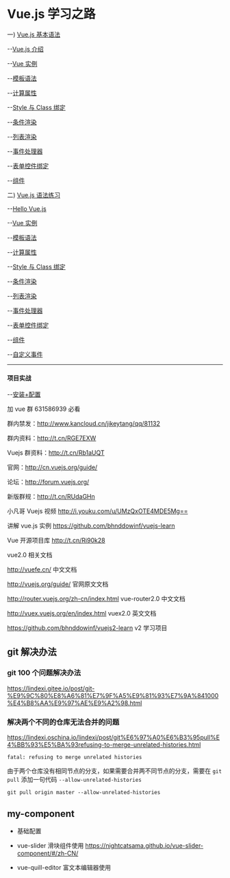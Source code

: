 # Vue.js 学习之路

一) [Vue.js 基本语法](https://cn.vuejs.org/v2/guide/)

--[Vue.js 介绍](https://github.com/dinglittle/Vue.js-start/blob/master/vue-demo/1.Vue.js%E4%BB%8B%E7%BB%8D.md)

--[Vue 实例](https://github.com/dinglittle/Vue.js-start/blob/master/vue-demo/2.Vue%E5%AE%9E%E4%BE%8B.md)

--[模板语法](https://github.com/dinglittle/Vue.js-start/blob/master/vue-demo/3.%E6%A8%A1%E6%9D%BF%E8%AF%AD%E6%B3%95.md)

--[计算属性](https://github.com/dinglittle/Vue.js-start/blob/master/vue-demo/4.%E8%AE%A1%E7%AE%97%E5%B1%9E%E6%80%A7.md)

--[Style 与 Class 绑定](https://github.com/dinglittle/Vue.js-start/blob/master/vue-demo/5.Class%E4%B8%8EStyle%E7%BB%91%E5%AE%9A.md)

--[条件渲染](https://github.com/dinglittle/Vue.js-start/blob/master/vue-demo/6.%E6%9D%A1%E4%BB%B6%E6%B8%B2%E6%9F%93.md)

--[列表渲染](https://github.com/dinglittle/Vue.js-start/blob/master/vue-demo/7.%E5%88%97%E8%A1%A8%E6%B8%B2%E6%9F%93.md)

--[事件处理器](https://github.com/dinglittle/Vue.js-start/blob/master/vue-demo/8.%E4%BA%8B%E4%BB%B6%E5%A4%84%E7%90%86%E5%99%A8.md)

--[表单控件绑定](https://github.com/dinglittle/Vue.js-start/blob/master/vue-demo/9.%E8%A1%A8%E5%8D%95%E6%8E%A7%E4%BB%B6%E7%BB%91%E5%AE%9A.md)

--[组件](https://github.com/dinglittle/Vue.js-start/blob/master/vue-demo/10.%E7%BB%84%E4%BB%B6.md)

二) [Vue.js 语法练习](https://github.com/dinglittle/Vue.js/blob/master/vue%E5%9F%BA%E7%A1%80.html)

--[Hello Vue.js](https://github.com/dinglittle/Vue.js-start/blob/master/vue-demo/1.HelloVue.html)

--[Vue 实例](https://github.com/dinglittle/Vue.js-start/blob/master/vue-demo/2.Vue%E5%AE%9E%E4%BE%8B.html)

--[模板语法](https://github.com/dinglittle/Vue.js-start/blob/master/vue-demo/3.%E6%A8%A1%E6%9D%BF%E8%AF%AD%E6%B3%95.html)

--[计算属性](https://github.com/dinglittle/Vue.js-start/blob/master/vue-demo/4.%E8%AE%A1%E7%AE%97%E5%B1%9E%E6%80%A7.html)

--[Style 与 Class 绑定](https://github.com/dinglittle/Vue.js-start/blob/master/vue-demo/5.Class%E4%B8%8EStyle%E7%BB%91%E5%AE%9A.html)

--[条件渲染](https://github.com/dinglittle/Vue.js-start/blob/master/vue-demo/6.%E6%9D%A1%E4%BB%B6%E6%B8%B2%E6%9F%93.html)

--[列表渲染](https://github.com/dinglittle/Vue.js-start/blob/master/vue-demo/7.%E5%88%97%E8%A1%A8%E6%B8%B2%E6%9F%93.html)

--[事件处理器](https://github.com/dinglittle/Vue.js-start/blob/master/vue-demo/8.%E4%BA%8B%E4%BB%B6%E5%A4%84%E7%90%86%E5%99%A8.html)

--[表单控件绑定](https://github.com/dinglittle/Vue.js-start/blob/master/vue-demo/9.%E8%A1%A8%E5%8D%95%E6%8E%A7%E4%BB%B6%E7%BB%91%E5%AE%9A.html)

--[组件](https://github.com/dinglittle/Vue.js-start/blob/master/vue-demo/10.%E7%BB%84%E4%BB%B6.html)

--[自定义事件](https://github.com/dinglittle/Vue.js-start/blob/master/vue-demo/%E8%87%AA%E5%AE%9A%E4%B9%89%E4%BA%8B%E4%BB%B6.html)

---

#### 项目实战

--[安装+配置](./vue-start.md)

加 vue 群 631586939 必看

群内禁发：http://www.kancloud.cn/jikeytang/qq/81132

群内资料：http://t.cn/RGE7EXW

Vuejs 群资料：http://t.cn/Rb1aUQT

官网：http://cn.vuejs.org/guide/

论坛：http://forum.vuejs.org/

新版群规：http://t.cn/RUdaGHn

小凡哥 Vuejs 视频
http://i.youku.com/u/UMzQxOTE4MDE5Mg==

讲解 vue.js 实例
https://github.com/bhnddowinf/vuejs-learn

Vue 开源项目库
http://t.cn/Ri90k28

vue2.0 相关文档

http://vuefe.cn/ 中文文档

http://vuejs.org/guide/ 官网原文文档

http://router.vuejs.org/zh-cn/index.html vue-router2.0 中文文档

http://vuex.vuejs.org/en/index.html vuex2.0 英文文档

https://github.com/bhnddowinf/vuejs2-learn v2 学习项目

## git 解决办法

### git 100 个问题解决办法

https://lindexi.gitee.io/post/git-%E9%9C%80%E8%A6%81%E7%9F%A5%E9%81%93%E7%9A%841000%E4%B8%AA%E9%97%AE%E9%A2%98.html

### 解决两个不同的仓库无法合并的问题

https://lindexi.oschina.io/lindexi/post/git%E6%97%A0%E6%B3%95pull%E4%BB%93%E5%BA%93refusing-to-merge-unrelated-histories.html

```
fatal: refusing to merge unrelated histories
```

由于两个仓库没有相同节点的分支，如果需要合并两不同节点的分支，需要在 `git pull` 添加一句代码 `--allow-unrelated-histories`

```
git pull origin master --allow-unrelated-histories
```

## my-component

- 基础配置
- vue-slider 滑块组件使用
  https://nightcatsama.github.io/vue-slider-component/#/zh-CN/

- vue-quill-editor 富文本编辑器使用
